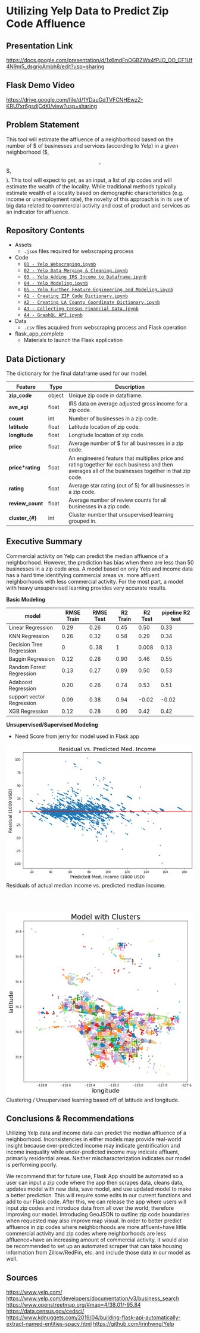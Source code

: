 # **Utilizing Yelp Data to Predict Zip Code Affluence**


## **Presentation Link**
https://docs.google.com/presentation/d/1x6mdFnOGBZWx4fPJO_OO_CF1Uf4N9m5_dsgrioAmbh8/edit?usp=sharing

## **Flask Demo Video**  
https://drive.google.com/file/d/1YDauGdTVFCNHEwzZ-KRU7xr6gsdjCdKI/view?usp=sharing



## **Problem Statement**
This tool will estimate the affluence of a neighborhood based on the number of $ of businesses and services (according to Yelp) in a given neighborhood ($, $$, $$$, $$$$). This tool will expect to get, as an input, a list of zip codes and will estimate the wealth of the locality. While traditional methods typically estimate wealth of a locality based on demographic characteristics (e.g. income or unemployment rate), the novelty of this approach is in its use of big data related to commercial activity and cost of product and services as an indicator for affluence.




## **Repository Contents**
- Assets  
  - `.json` files required for webscraping process
- Code   
  - [`01 - Yelp Webscraping.ipynb`](https://github.com/aejsong/Predicting-Neighborhood-Affluence-with-Yelp/blob/master/Code/01%20-%20Yelp%20Webscraping.ipynb)
  - [`02 - Yelp Data Merging & Cleaning.ipynb`](https://github.com/aejsong/Predicting-Neighborhood-Affluence-with-Yelp/blob/master/Code/02%20-%20Yelp%20Data%20Merging%20%26%20Cleaning-draft%20for%20publishing.ipynb)
  - [`03 - Yelp Adding IRS Income to Dataframe.ipynb`](https://github.com/aejsong/Predicting-Neighborhood-Affluence-with-Yelp/blob/master/Code/03%20-%20Yelp%20Adding%20IRS%20Income-draft%20for%20publishing.ipynb)
  - [`04 - Yelp Modeling.ipynb`](https://github.com/aejsong/Predicting-Neighborhood-Affluence-with-Yelp/blob/master/Code/04%20-%20Basic%20Modeling.ipynb)
  - [`05 - Yelp Further Feature Engineering and Modeling.ipynb`](https://github.com/aejsong/Predicting-Neighborhood-Affluence-with-Yelp/blob/master/Code/05%20-%20Yelp%20Further%20Feature%20Engineering%20and%20Modeling.ipynb)
  - [`A1 - Creating ZIP Code Dictionary.ipynb`](https://github.com/aejsong/Predicting-Neighborhood-Affluence-with-Yelp/blob/master/Code/A1%20-%20Creating%20ZIP%20Code%20Dictionary.ipynb)
  - [`A2 - Creating LA County Coordinate Dictionary.ipynb`](https://github.com/aejsong/Predicting-Neighborhood-Affluence-with-Yelp/blob/master/Code/A2%20-%20Creating%20LA%20County%20Coordinate%20Dictionary.ipynb)
  - [`A3 - Collecting Census Financial Data.ipynb`](https://github.com/aejsong/Predicting-Neighborhood-Affluence-with-Yelp/blob/master/Code/A3%20-%20Collecting%20Census%20Financial%20Data.ipynb)
  - [`A4 - GraphQL API.ipynb`](https://github.com/aejsong/Predicting-Neighborhood-Affluence-with-Yelp/blob/master/Code/A4%20-%20GraphQL%20API.ipynb)
- Data
  - `.csv` files acquired from webscraping process and Flask operation
- flask_app_complete  
  - Materials to launch the Flask application




## **Data Dictionary**
The dictionary for the final dataframe used for our model.

|Feature|Type|Description|
|------|----------|-------|
|**zip_code**|object|Unique zip code in dataframe.|
|**ave_agi**|float|IRS data on average adjusted gross income for a zip code.|
|**count**|int|Number of businesses in a zip code.|
|**latitude**|float|Latitude location of zip code.|
|**longitude**|float|Longitude location of zip code.|
|**price**|float|Average number of $ for all businesses in a zip code.|
|**price*rating**|float|An engineered feature that multiplies price and rating together for each business and then averages all of the businesses together in that zip code.|
|**rating**|float|Average star rating (out of 5) for all businesses in a zip code.|
|**review_count**|float|Average number of review counts for all businesses in a zip code.|
|**cluster_{#}**|int|Cluster number that unsupervised learning grouped in.|




## **Executive Summary**
Commercial activity on Yelp can predict the median affluence of a neighborhood. However, the prediction has bias when there are less than 50 businesses in a zip code area. A model based on only Yelp and income data has a hard time identifying commercial areas vs. more affluent neighborhoods with less commercial activity. For the most part, a model with heavy unsupervised learning provides very accurate results.

__Basic Modeling__  

|model|RMSE Train|RMSE Test|R2 Train|R2 Test|pipeline R2 test|  
| --- | --- | --- | --- | ---|---|  
|Linear Regression| 0.29|0.26|0.45|0.50|0.33|  
|KNN Regression| 0.26|0.32|0.58|0.29|0.34|  
|Decision Tree Regression| 0|0..38|1|0.008|0.13|  
|Baggin Regression| 0.12|0.28|0.90|0.46|0.55|  
|Random Forest Regression| 0.13|0.27|0.89|0.50|0.53|
|Adaboost Regression| 0.20|0.26|0.74|0.53|0.51|
|support vector Regression| 0.09|0.38|0.94|-0.02|-0.02|
|XGB Regression| 0.12|0.28|0.90|0.42|0.42|

__Unsupervised/Supervised Modeling__

- Need Score from jerry for model used in Flask app

![hiii](assets/README-3d97c0bb.png)  
Residuals of actual median income vs. predicted median income.

</br>
</br>

![hi](assets/README-35033c85.png)  
Clustering / Unsupervised learning based off of latitude and longitude.



## **Conclusions & Recommendations**
Utilizing Yelp data and income data can predict the median affluence of a neighborhood. Inconsistencies in either models may provide real-world insight because over-predicted income may indicate gentrification and income inequality while under-predicted income may indicate affluent, primarily residential areas. Neither mischaracterization indicates our model is performing poorly.

We recommend that for future use, Flask App should be automated so a user can input a zip code where the app then scrapes data, cleans data, updates model with new data, save model, and use updated model to make a better prediction. This will require some edits in our current functions and add to our Flask code. After this, we can release the app where users will input zip codes and introduce data from all over the world, therefore improving our model. Introducing GeoJSON to outline zip code boundaries when requested may also improve map visual. In order to better predict affluence in zip codes where neighborhoods are more affluent+have little commercial activity and zip codes where neighborhoods are less affluence+have an increasing amount of commercial activity, it would also be recommended to set up an automated scraper that can take housing information from Zillow/RedFin, etc. and include those data in our model as well.





## **Sources**
https://www.yelp.com/
https://www.yelp.com/developers/documentation/v3/business_search
https://www.openstreetmap.org/#map=4/38.01/-95.84
https://data.census.gov/cedsci/
https://www.kdnuggets.com/2019/04/building-flask-api-automatically-extract-named-entities-spacy.html
https://github.com/irinhwng/Yelp

